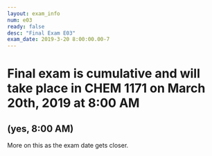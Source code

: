 ```yaml
---
layout: exam_info
num: e03
ready: false
desc: "Final Exam E03"
exam_date: 2019-3-20 8:00:00.00-7
---
```


<h1>Final exam is cumulative and will take place in CHEM 1171 on March 20th, 2019 at 8:00 AM</h1>
<h2>(yes, <strong>8</strong>:00 AM)</h2>

More on this as the exam date gets closer.

